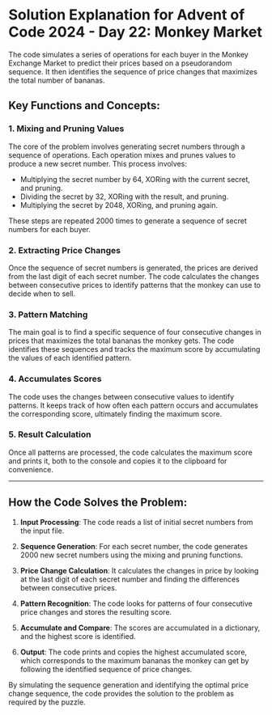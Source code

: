
# Solution Explanation for Advent of Code 2024 - Day 22: Monkey Market

The code simulates a series of operations for each buyer in the Monkey Exchange Market to predict their prices based on a pseudorandom sequence. It then identifies the sequence of price changes that maximizes the total number of bananas.

## Key Functions and Concepts:

### 1. **Mixing and Pruning Values**
The core of the problem involves generating secret numbers through a sequence of operations. Each operation mixes and prunes values to produce a new secret number. This process involves:
- Multiplying the secret number by 64, XORing with the current secret, and pruning.
- Dividing the secret by 32, XORing with the result, and pruning.
- Multiplying the secret by 2048, XORing, and pruning again.

These steps are repeated 2000 times to generate a sequence of secret numbers for each buyer.

### 2. **Extracting Price Changes**
Once the sequence of secret numbers is generated, the prices are derived from the last digit of each secret number. The code calculates the changes between consecutive prices to identify patterns that the monkey can use to decide when to sell.

### 3. **Pattern Matching**
The main goal is to find a specific sequence of four consecutive changes in prices that maximizes the total bananas the monkey gets. The code identifies these sequences and tracks the maximum score by accumulating the values of each identified pattern.

### 4. **Accumulates Scores**
The code uses the changes between consecutive values to identify patterns. It keeps track of how often each pattern occurs and accumulates the corresponding score, ultimately finding the maximum score.

### 5. **Result Calculation**
Once all patterns are processed, the code calculates the maximum score and prints it, both to the console and copies it to the clipboard for convenience.

---

## How the Code Solves the Problem:

1. **Input Processing**:
   The code reads a list of initial secret numbers from the input file.

2. **Sequence Generation**:
   For each secret number, the code generates 2000 new secret numbers using the mixing and pruning functions.

3. **Price Change Calculation**:
   It calculates the changes in price by looking at the last digit of each secret number and finding the differences between consecutive prices.

4. **Pattern Recognition**:
   The code looks for patterns of four consecutive price changes and stores the resulting score.

5. **Accumulate and Compare**:
   The scores are accumulated in a dictionary, and the highest score is identified.

6. **Output**:
   The code prints and copies the highest accumulated score, which corresponds to the maximum bananas the monkey can get by following the identified sequence of price changes.

By simulating the sequence generation and identifying the optimal price change sequence, the code provides the solution to the problem as required by the puzzle.
